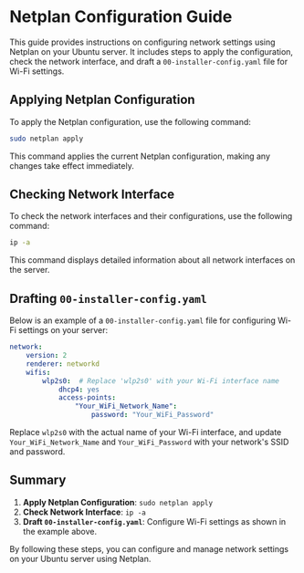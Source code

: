 # Netplan Configuration Guide

This guide provides instructions on configuring network settings using Netplan on your Ubuntu server. It includes steps to apply the configuration, check the network interface, and draft a `00-installer-config.yaml` file for Wi-Fi settings.

## Applying Netplan Configuration

To apply the Netplan configuration, use the following command:

```sh
sudo netplan apply
```

This command applies the current Netplan configuration, making any changes take effect immediately.

## Checking Network Interface

To check the network interfaces and their configurations, use the following command:

```sh
ip -a
```

This command displays detailed information about all network interfaces on the server.

## Drafting `00-installer-config.yaml`

Below is an example of a `00-installer-config.yaml` file for configuring Wi-Fi settings on your server:

```yaml
network:
    version: 2
    renderer: networkd
    wifis:
        wlp2s0:  # Replace 'wlp2s0' with your Wi-Fi interface name
            dhcp4: yes
            access-points:
                "Your_WiFi_Network_Name":
                    password: "Your_WiFi_Password"
```

Replace `wlp2s0` with the actual name of your Wi-Fi interface, and update `Your_WiFi_Network_Name` and `Your_WiFi_Password` with your network's SSID and password.

## Summary

1. **Apply Netplan Configuration**: `sudo netplan apply`
2. **Check Network Interface**: `ip -a`
3. **Draft `00-installer-config.yaml`**: Configure Wi-Fi settings as shown in the example above.

By following these steps, you can configure and manage network settings on your Ubuntu server using Netplan.